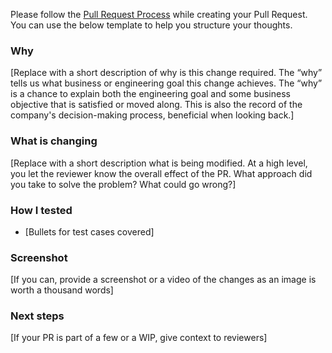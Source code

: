 Please follow the [Pull Request Process](https://backstage.iad.w10e.com/docs/default/component/eng-handbook/practices-processes/pull-request-reviews/#pull-request-process) while creating your Pull Request. You can use the below template to help you structure your thoughts.

### Why

[Replace with a short description of why is this change required. The “why” tells us what business or engineering goal this change achieves. The “why” is a chance to explain both the engineering goal and some business objective that is satisfied or moved along. This is also the record of the company's decision-making process, beneficial when looking back.]

### What is changing

[Replace with a short description what is being modified. At a high level, you let the reviewer know the overall effect of the PR. What approach did you take to solve the problem? What could go wrong?]

### How I tested

* [Bullets for test cases covered]

### Screenshot
[If you can, provide a screenshot or a video of the changes as an image is worth a thousand words]

### Next steps

[If your PR is part of a few or a WIP, give context to reviewers]

